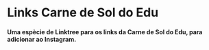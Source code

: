 # Links Carne de Sol do Edu

#### Uma espècie de Linktree para os links da Carne de Sol do Edu, para adicionar ao Instagram.